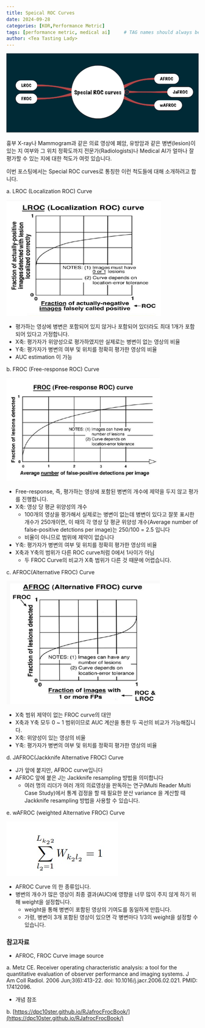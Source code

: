 ```yaml
---
title: Speical ROC Curves
date: 2024-09-28
categories: [KOR,Performance Metric]
tags: [performance metric, medical ai]     # TAG names should always be lowercase
author: <Tea Tasting Lady>
---
```


![](/img/Topics_mindmap.png)

흉부 X-ray나 Mammogram과 같은 의료 영상에 폐암, 유방암과 같은 
병변(lesion)이 있는 지 여부와 그 위치 정확도까지 전문가(Radiologists)나 
Medical AI가 얼마나 잘 평가할 수 있는 지에 대한 척도가 여럿 있습니다.

이번 포스팅에서는 Special ROC curves로 통칭한 이런 척도들에 대해 
소개하려고 합니다.

a. LROC (Localization ROC) Curve


![](/img/LROC.png)


- 평가하는 영상에 병변은 포함되어 있지 않거나 포함되어 있더라도 최대 1개가 포함되어 있다고 가정합니다. 
- X축: 평가자가 위양성으로 평가하였지만 실제로는 병변이 없는 영상의 비율 
- Y축: 평가자가 병변의 여부 및 위치를 정확히 평가한 영상의 비율
- AUC estimation 이 가능

b. FROC (Free-response ROC) Curve


![](/img/FROC.png)


- Free-response, 즉, 평가하는 영상에 포함된 병변의 개수에 제약을 두지 않고 평가를 진행합니다. 
- X축: 영상 당 평균 위양성의 개수 
	- 100개의 영상을 평가해서 실제로는 병변이 없는데 병변이 있다고 잘못 표시한 개수가 250개이면, 이 때의 각 영상 당 평균 위양성 개수(Average number of false-positive detctions per image)는 250/100 = 2.5 입니다  
	- 비율이 아니므로 범위에 제약이 없습니다
- Y축: 평가자가 병변의 여부 및 위치를 정확히 평가한 영상의 비율
- X축과 Y축의 범위가 다른 ROC curve처럼 0에서 1사이가 아님
	- 두 FROC Curve의 비교가 X축 범위가 다른 것 때문에 어렵습니다.  

c. AFROC(Alternative FROC) Curve


![](/img/AFROC.png)


- X축 범위 제약이 없는 FROC curve의 대안
- X축과 Y축 모두 0 ~ 1 범위이므로 AUC 계산을 통한 두 곡선의 비교가 가능해집니다. 
- X축: 위양성이 있는 영상의 비율
- Y축: 평가자가 병변의 여부 및 위치를 정확히 평가한 영상의 비율

d. JAFROC(Jackknife Alternative FROC) Curve
- J가 앞에 붙지만, AFROC curve입니다 
- AFROC 앞에 붙은 J는 Jackknife resampling 방법을 의미합니다
	- 여러 명의 리더가 여러 개의 의료영상을 판독하는 연구(Multi Reader Multi Case Study)에서 통계 검정을 할 때 필요한 분산 variance 을 계산할 때 Jackknife resampling 방법을 사용할 수 있습니다.

e. wAFROC (weighted Alternative FROC) Curve


![](/img/weight.png)


- AFROC Curve 의 한 종류입니다. 
- 병변의 개수가 많은 영상이 최종 결과(AUC)에 영향을 너무 많이 주지 않게 하기 위해 weight을 설정합니다.
	- weight을 통해 병변이 포함된 영상의 기여도를 동일하게 만듭니다. 
	- 가령, 병변이 3개 포함된 영상이 있으면 각 병변마다 1/3의 weight을 설정할 수 있습니다.

### 참고자료
- AFROC, FROC Curve image source

a. Metz CE. Receiver operating characteristic analysis: a tool for the quantitative evaluation of observer performance and imaging systems. J Am Coll Radiol. 2006 Jun;3(6):413-22. doi: 10.1016/j.jacr.2006.02.021. PMID: 17412096. 

- 개념 참조 

b. [https://dpc10ster.github.io/RJafrocFrocBook/](https://dpc10ster.github.io/RJafrocFrocBook/)
